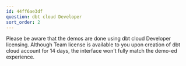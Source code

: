 ```yaml
---
id: 44ff6ae3df
question: dbt cloud Developer
sort_order: 2
---
```


Please be aware that the demos are done using dbt cloud Developer licensing. Although Team license is available to you upon creation of dbt cloud account for 14 days, the interface won't fully match the demo-ed experience.